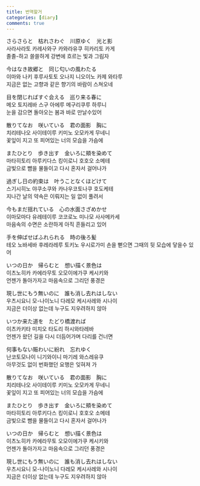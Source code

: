 ```yaml
---
title: 번역할거
categories: [diary]
comments: true
---
```


さらさらと　枯れさわぐ　川原ゆく　光と影   
사라사라토 카레사와구 카와라유쿠 히카리토 카게   
졸졸-하고 쓸쓸하게 강변에 흐르는 빛과 그림자   

今はなき故郷と　同じ匂いの風わたる   
이마와 나키 후루사토토 오나지 니오이노 카제 와타루   
지금은 없는 고향과 같은 향기의 바람이 스쳐오네   
   
目を閉じればすぐ会える　巡り来る春に   
메오 토지레바 스구 아에루 메구리쿠루 하루니   
눈을 감으면 돌아오는 봄과 바로 만날수있어   

散りてなお　咲いている　君の面影　胸に   
치리테나오 사이테이루 키미노 오모카게 무네니   
꽃잎이 지고 또 피어있는 너의 모습을 가슴에   

またひとり　歩き出す　金いろに頬を染めて   
마타히토리 아루키다스 킹이로니 호호오 소메테   
금빛으로 뺨을 물들이고 다시 혼자서 걸어나가   
   
過ぎし日の約束は　叶うことなくほどけて   
스기시히노 야쿠소쿠와 카나우코토나쿠 호도케테   
지나간 날의 약속은 이뤄지는 일 없이 풀려서   

今もまだ揺れている　心の水面さざめかせ   
이마모마다 유레테이루 코코로노 미나모 사사메카세   
마음속의 수면은 소란하게 아직 흔들리고 있어   
   
手を伸ばせばふれられる　時の後ろ髪   
테오 노바세바 후레라레루 토키노 우시로가미
손을 뻗으면 그때의 뒷 모습에 닿을수 있어   
   
いつの日か　帰らむと　想い描く景色は   
이츠노히카 카에라무토 오모이에가쿠 케시키와   
언젠가 돌아가자고 마음속으로 그리던 풍경은   

現し世にもう無いのに　誰も消し去れはしない   
우츠시요니 모-나이노니 다레모 케시사레와 시나이   
지금은 더이상 없는데 누구도 지우려하지 않아   
   
いつか来た道を　たどり橋渡れば   
이츠카키타 미치오 타도리 하시와타레바   
언젠가 왔던 길을 다시 더듬어가며 다리를 건너면   

何事もない賑わいに紛れ　忘れゆく   
난코토모나이 니기와이니 마기레 와스레유쿠   
아무것도 없이 번화했던 요행은 잊혀져 가   
   
散りてなお　咲いている　君の面影　胸に   
치리테나오 사이테이루 키미노 오모카게 무네니   
꽃잎이 지고 또 피어있는 너의 모습을 가슴에   

またひとり　歩き出す　金いろに頬を染めて   
마타히토리 아루키다스 킹이로니 호호오 소메테   
금빛으로 뺨을 물들이고 다시 혼자서 걸어나가   
   
いつの日か　帰らむと　想い描く景色は   
이츠노히카 카에라무토 오모이에가쿠 케시키와   
언젠가 돌아가자고 마음속으로 그리던 풍경은   

現し世にもう無いのに　誰も消し去れはしない   
우츠시요니 모-나이노니 다레모 케시사레와 시나이   
지금은 더이상 없는데 누구도 지우려하지 않아   

